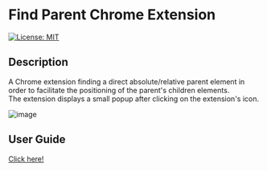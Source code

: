 # Find Parent Chrome Extension
[![License: MIT](https://img.shields.io/badge/License-MIT-blue.svg)](https://github.com/b4ry/findParentChromeExtension/blob/main/LICENSE)

## Description

A Chrome extension finding a direct absolute/relative parent element in order to facilitate the positioning of the parent's children elements.</br>
The extension displays a small popup after clicking on the extension's icon.

![image](https://user-images.githubusercontent.com/3950530/138863948-eb82b6b2-598d-4f81-9c52-23555494fc48.png)

## User Guide

<a href="https://github.com/b4ry/findParentChromeExtension/blob/main/USER_GUIDE.md">Click here!</a>

